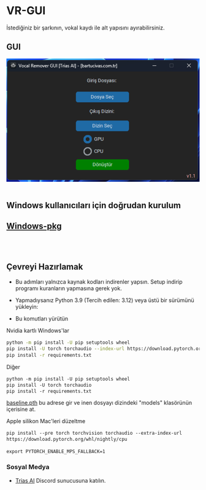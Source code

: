 # VR-GUI
İstediğiniz bir şarkının, vokal kaydı ile alt yapısını ayırabilirsiniz.
## GUI
![GUI](https://github.com/BartuAbiHD/VR-GUI/raw/main/docs/GUI.png)
<br><br>
## Windows kullanıcıları için doğrudan kurulum
## [Windows-pkg](https://github.com/BartuAbiHD/VR-GUI/releases/tag/v1.2)
  
<br><br>
## Çevreyi Hazırlamak
* Bu adımları yalnızca kaynak kodları indirenler yapsın. Setup indirip programı kuranların yapmasına gerek yok.

* Yapmadıysanız Python 3.9 (Tercih edilen: 3.12) veya üstü bir sürümünü yükleyin:

* Bu komutları yürütün

Nvidia kartlı Windows'lar
```bash
python -m pip install -U pip setuptools wheel
pip install -U torch torchaudio --index-url https://download.pytorch.org/whl/cu118
pip install -r requirements.txt
```
Diğer
```
python -m pip install -U pip setuptools wheel
pip install -U torch torchaudio 
pip install -r requirements.txt
```

[baseline.pth](https://huggingface.co/datasets/TriasAI/VR-GUI/resolve/main/models/baseline.pth?download=true) bu adrese gir ve inen dosyayı dizindeki "models" klasörünün içerisine at.

Apple silikon Mac'leri düzeltme
```
pip install --pre torch torchvision torchaudio --extra-index-url https://download.pytorch.org/whl/nightly/cpu

export PYTORCH_ENABLE_MPS_FALLBACK=1
```
### Sosyal Medya
* [ Trias AI](https://discord.gg/tpy6JbZhh8) Discord sunucusuna katılın.
